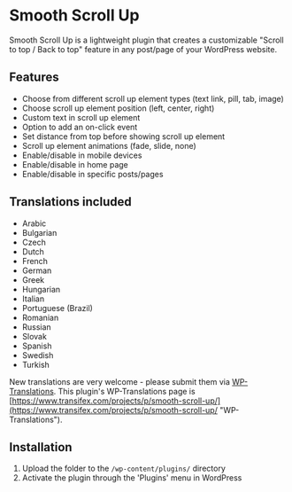 # Smooth Scroll Up

Smooth Scroll Up is a lightweight plugin that creates a customizable "Scroll to top / Back to top" feature in any post/page of your WordPress website.

## Features
* Choose from different scroll up element types (text link, pill, tab, image)
* Choose scroll up element position (left, center, right)
* Custom text in scroll up element
* Option to add an on-click event
* Set distance from top before showing scroll up element
* Scroll up element animations (fade, slide, none)
* Enable/disable in mobile devices
* Enable/disable in home page
* Enable/disable in specific posts/pages

## Translations included
* Arabic
* Bulgarian
* Czech
* Dutch
* French
* German
* Greek
* Hungarian
* Italian
* Portuguese (Brazil)
* Romanian
* Russian
* Slovak
* Spanish
* Swedish
* Turkish

New translations are very welcome - please submit them via [WP-Translations](http://wp-translations.org/ "WP-Translations").
This plugin's WP-Translations page is [https://www.transifex.com/projects/p/smooth-scroll-up/](https://www.transifex.com/projects/p/smooth-scroll-up/ "WP-Translations").

## Installation

1. Upload the folder to the `/wp-content/plugins/` directory
2. Activate the plugin through the 'Plugins' menu in WordPress